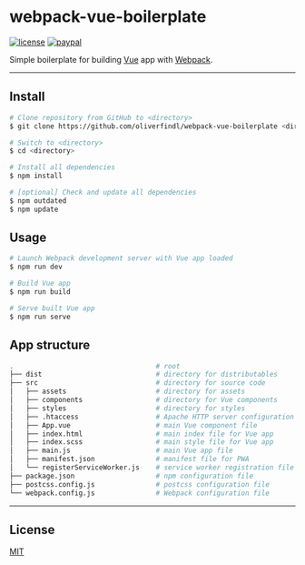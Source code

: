 # webpack-vue-boilerplate

[![license](https://img.shields.io/github/license/oliverfindl/webpack-vue-boilerplate.svg?style=flat)][mit]
[![paypal](https://img.shields.io/badge/donate-paypal-blue.svg?colorB=0070ba&style=flat)](https://paypal.me/oliverfindl)

Simple boilerplate for building [Vue](https://github.com/vuejs/vue) app with [Webpack](https://github.com/webpack/webpack).

---

## Install

```bash
# Clone repository from GitHub to <directory>
$ git clone https://github.com/oliverfindl/webpack-vue-boilerplate <directory>

# Switch to <directory>
$ cd <directory>

# Install all dependencies
$ npm install

# [optional] Check and update all dependencies
$ npm outdated
$ npm update
```

## Usage

```bash
# Launch Webpack development server with Vue app loaded
$ npm run dev

# Build Vue app
$ npm run build

# Serve built Vue app
$ npm run serve
```

## App structure

```bash
.                                   # root
├── dist                            # directory for distributables
├── src                             # directory for source code
│   ├── assets                      # directory for assets
│   ├── components                  # directory for Vue components
│   ├── styles                      # directory for styles
│   ├── .htaccess                   # Apache HTTP server configuration file
│   ├── App.vue                     # main Vue component file
│   ├── index.html                  # main index file for Vue app
│   ├── index.scss                  # main style file for Vue app
│   ├── main.js                     # main Vue app file
│   ├── manifest.json               # manifest file for PWA
│   └── registerServiceWorker.js    # service worker registration file for PWA
├── package.json                    # npm configuration file
├── postcss.config.js               # postcss configuration file
└── webpack.config.js               # Webpack configuration file
```

---

## License

[MIT][mit]

[mit]: https://opensource.org/licenses/MIT
